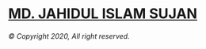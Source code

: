# [MD. JAHIDUL ISLAM SUJAN](https://jahidofficial.github.io)

###### &copy; Copyright 2020, All right reserved.